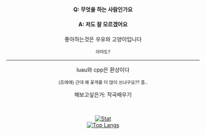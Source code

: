 <div width=100% align=center>
  <h4>Q: 무엇을 하는 사람인가요</h4>
  <h4>A: 저도 잘 모르겠어요</h4>

  <p>좋아하는것은 우유와 고양이입니다</p>
  <sup>아마도?</sup>
  <br>
</div>

<hr>
  
<div width=100% align=center>
  <p>luau와 cpp은 환상이다</p>
  <sup>(흐에에) 근대 왜 꽃게를 더 많이 쓰냐구요?? 흠..</sup> <br> 
  
  <p>해보고싶은거: 작곡배우기 </p><br>
  
  [![Stat](https://github-readme-stats.vercel.app/api?username=kimpure&show_icons=true&theme=dark)](https://github.com/kimpure/kimpure) <br>
  [![Top Langs](https://github-readme-stats.vercel.app/api/top-langs/?username=kimpure&langs_count=3&layout=compact&theme=dark)](https://github.com/kimpure/kimpure)
</div>



